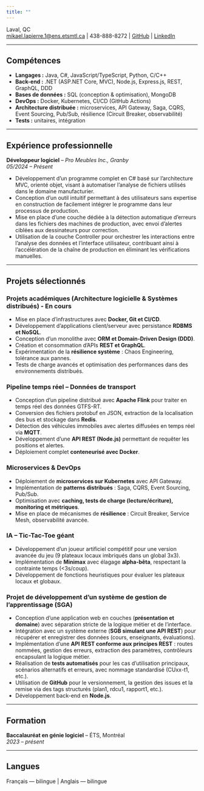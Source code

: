```yaml
---
title: ""
---
```


Laval, QC  
mikael.lapierre.1@ens.etsmtl.ca | 438-888-8272  | [GitHub](https://github.com/miklap) | [LinkedIn](https://linkedin.com/in/mikael-lapierre)

---

## Compétences

- **Langages :** Java, C#, JavaScript/TypeScript, Python, C/C++  
- **Back-end :** .NET (ASP.NET Core, MVC), Node.js, Express.js, REST, GraphQL, DDD  
- **Bases de données :** SQL (conception & optimisation), MongoDB  
- **DevOps :** Docker, Kubernetes, CI/CD (GitHub Actions)  
- **Architecture distribuée :** microservices, API Gateway, Saga, CQRS, Event Sourcing, Pub/Sub, résilience (Circuit Breaker, observabilité)  
- **Tests :** unitaires, intégration  

---

## Expérience professionnelle

**Développeur logiciel** – *Pro Meubles Inc., Granby*  
*05/2024 – Présent*  
- Développement d’un programme complet en C# basé sur l’architecture MVC, orienté objet, visant à automatiser l’analyse de fichiers utilisés dans le domaine manufacturier.
- Conception d’un outil intuitif permettant à des utilisateurs sans expertise en construction de facilement intégrer le programme dans leur processus de production.
- Mise en place d’une couche dédiée à la détection automatique d’erreurs dans les fichiers des machines de production, avec envoi d’alertes ciblées aux dessinateurs pour correction.
- Utilisation de la couche Controller pour orchestrer les interactions entre l’analyse des données et l’interface utilisateur, contribuant ainsi à l’accélération de la chaîne de production en éliminant les vérifications manuelles.

---

## Projets sélectionnés

### Projets académiques (Architecture logicielle & Systèmes distribués) - En cours
- Mise en place d’infrastructures avec **Docker, Git et CI/CD**.  
- Développement d’applications client/serveur avec persistance **RDBMS et NoSQL**.  
- Conception d’un monolithe avec **ORM et Domain-Driven Design (DDD)**.  
- Création et consommation d’APIs **REST et GraphQL**.  
- Expérimentation de la **résilience système** : Chaos Engineering, tolérance aux pannes.  
- Tests de charge avancés et optimisation des performances dans des environnements distribués.  

### Pipeline temps réel – Données de transport
- Conception d’un pipeline distribué avec **Apache Flink** pour traiter en temps réel des données GTFS-RT.  
- Conversion des fichiers protobuf en JSON, extraction de la localisation des bus et stockage dans **Redis**.  
- Détection des véhicules immobiles avec alertes diffusées en temps réel via **MQTT**.  
- Développement d’une **API REST (Node.js)** permettant de requêter les positions et alertes.  
- Déploiement complet **conteneurisé avec Docker**.  

### Microservices & DevOps
- Déploiement de **microservices sur Kubernetes** avec API Gateway.  
- Implémentation de **patterns distribués** : Saga, CQRS, Event Sourcing, Pub/Sub.  
- Optimisation avec **caching, tests de charge (lecture/écriture), monitoring et métriques**.  
- Mise en place de mécanismes de **résilience** : Circuit Breaker, Service Mesh, observabilité avancée.  

### IA – Tic-Tac-Toe géant
- Développement d’un joueur artificiel compétitif pour une version avancée du jeu (9 plateaux locaux imbriqués dans un global 3x3).  
- Implémentation de **Minimax** avec élagage **alpha-bêta**, respectant la contrainte temps (<3s/coup).  
- Développement de fonctions heuristiques pour évaluer les plateaux locaux et globaux.  

### Projet de développement d’un système de gestion de l’apprentissage (SGA)
- Conception d’une application web en couches (**présentation et domaine**) avec séparation stricte de la logique métier et de l’interface.  
- Intégration avec un système externe (**SGB simulant une API REST**) pour récupérer et enregistrer des données (cours, enseignants, évaluations).  
- Implémentation d’une **API REST conforme aux principes REST** : routes nommées, gestion des erreurs, extraction des paramètres, contrôleurs encapsulant la logique métier.  
- Réalisation de **tests automatisés** pour les cas d’utilisation principaux, scénarios alternatifs et erreurs, avec nommage standardisé (CUxx-t1, etc.).  
- Utilisation de **GitHub** pour le versionnement, la gestion des issues et la remise via des tags structurés (plan1, rdcu1, rapport1, etc.).  
- Développement back-end en **Node.js**.  

---

## Formation

**Baccalauréat en génie logiciel** – ÉTS, Montréal  
*2023 – présent*  

---

## Langues

Français — bilingue | Anglais — bilingue  

